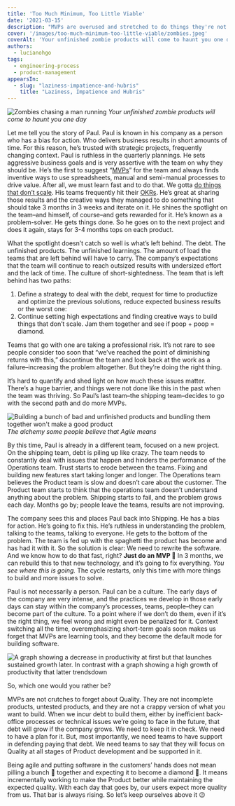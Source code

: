 ```yaml
---
title: 'Too Much Minimum, Too Little Viable'
date: '2021-03-15'
description: "MVPs are overused and stretched to do things they're not meant to. Learn what we can do about it and why that's a bad thing :)"
cover: '/images/too-much-minimum-too-little-viable/zombies.jpeg'
coverAlt: 'Your unfinished zombie products will come to haunt you one day'
authors:
  - lucianohgo
tags:
  - engineering-process
  - product-management
appearsIn:
  - slug: "laziness-impatience-and-hubris"
    title: "Laziness, Impatience and Hubris"
---
```


![Zombies chasing a man running](/images/too-much-minimum-too-little-viable/zombies.jpeg)
*Your unfinished zombie products will come to haunt you one day*

Let me tell you the story of Paul. Paul is known in his company as a person who has a bias for action. Who delivers business results in short amounts of time. For this reason, he’s trusted with strategic projects, frequently changing context. Paul is ruthless in the quarterly plannings. He sets aggressive business goals and is very assertive with the team on why they should be. He’s the first to suggest “[MVPs](https://en.wikipedia.org/wiki/Minimum_viable_product?utm_campaign=Lu%27s%20Newsletter&utm_medium=email&utm_source=Revue%20newsletter)” for the team and always finds inventive ways to use spreadsheets, manual and semi-manual processes to drive value. After all, we must learn fast and to do that. We gotta [do things that don’t scale](http://paulgraham.com/ds.html?utm_campaign=Lu%27s%20Newsletter&utm_medium=email&utm_source=Revue%20newsletter). His teams frequently hit their [OKRs](https://en.wikipedia.org/wiki/OKR?utm_campaign=Lu%27s%20Newsletter&utm_medium=email&utm_source=Revue%20newsletter). He’s great at sharing those results and the creative ways they managed to do something that should take 3 months in 3 weeks and iterate on it. He shines the spotlight on the team–and himself, of course–and gets rewarded for it. He’s known as a problem-solver. He gets things done. So he goes on to the next project and does it again, stays for 3-4 months tops on each product.

What the spotlight doesn’t catch so well is what’s left behind. The debt. The unfinished products. The unfinished learnings. The amount of load the teams that are left behind will have to carry. The company’s expectations that the team will continue to reach outsized results with undersized effort and the lack of time. The culture of short-sightedness. The team that is left behind has two paths:

1. Define a strategy to deal with the debt, request for time to productize and optimize the previous solutions, reduce expected business results or the worst one:
2. Continue setting high expectations and finding creative ways to build things that don’t scale. Jam them together and see if poop + poop = diamond.

Teams that go with one are taking a professional risk. It’s not rare to see people consider too soon that “we’ve reached the point of diminishing returns with this,” discontinue the team and look back at the work as a failure–increasing the problem altogether. But they’re doing the right thing.

It’s hard to quantify and shed light on how much these issues matter. There’s a huge barrier, and things were not done like this in the past when the team was thriving. So Paul’s last team–the shipping team–decides to go with the second path and do more MVPs.

![Building a bunch of bad and unfinished products and bundling them together won't make a good product](/images/too-much-minimum-too-little-viable/poop-plus-poop.jpeg)
*The alchemy some people believe that Agile means*

By this time, Paul is already in a different team, focused on a new project. On the shipping team, debt is piling up like crazy. The team needs to constantly deal with issues that happen and hinders the performance of the Operations team. Trust starts to erode between the teams. Fixing and building new features start taking longer and longer. The Operations team believes the Product team is slow and doesn’t care about the customer. The Product team starts to think that the operations team doesn’t understand anything about the problem. Shipping starts to fail, and the problem grows each day. Months go by; people leave the teams, results are not improving.

The company sees this and places Paul back into Shipping. He has a bias for action. He’s going to fix this. He’s ruthless in understanding the problem, talking to the teams, talking to everyone. He gets to the bottom of the problem. The team is fed up with the spaghetti the product has become and has had it with it. So the solution is clear: We need to rewrite the software. And we know how to do that fast, right? **Just do an MVP 😬** In 3 months, we can rebuild this to that new technology, and it’s going to fix everything. *You see where this is going.* The cycle restarts, only this time with more things to build and more issues to solve.

Paul is not necessarily a person. Paul can be a culture. The early days of the company are very intense, and the practices we develop in those early days can stay within the company’s processes, teams, people–they can become part of the culture. To a point where if we don’t do them, even if it’s the right thing, we feel wrong and might even be penalized for it. Context switching all the time, overemphasizing short-term goals soon makes us forget that MVPs are learning tools, and they become the default mode for building software.

![A graph showing a decrease in productivity at first but that launches sustained growth later. In contrast with a graph showing a high growth of productivity that latter trendsdown](/images/too-much-minimum-too-little-viable/value-over-time.jpeg)

So, which one would you rather be?

MVPs are not crutches to forget about Quality. They are not incomplete products, untested products, and they are not a crappy version of what you want to build. When we incur debt to build them, either by inefficient back-office processes or technical issues we’re going to face in the future, that debt will grow if the company grows. We need to keep it in check. We need to have a plan for it. But, most importantly, we need teams to have support in defending paying that debt. We need teams to say that they will focus on Quality at all stages of Product development and be supported in it.

Being agile and putting software in the customers’ hands does not mean pilling a bunch 💩 together and expecting it to become a diamond 💎. It means incrementally working to make the Product better while maintaining the expected quality. With each day that goes by, our users expect more quality from us. That bar is always rising. So let’s keep ourselves above it 😉
